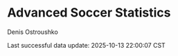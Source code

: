 # Advanced Soccer Statistics
Denis Ostroushko

<!-- gfm -->

Last successful data update: 2025-10-13 22:00:07 CST
